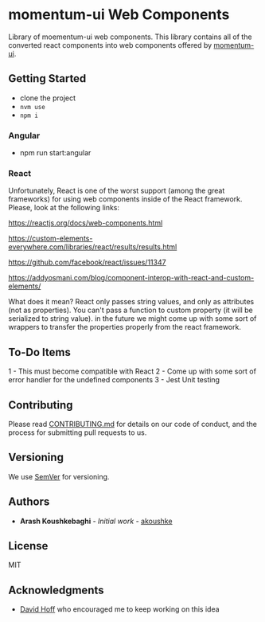 # momentum-ui Web Components
Library of moementum-ui web components. This library contains all of the converted react components into web components offered by [momentum-ui](https://github.com/momentum-design/momentum-ui).

## Getting Started
  * clone the project
  * `nvm use`
  * `npm i`

  ### Angular
  * npm run start:angular

  ### React
  Unfortunately, React is one of the worst support (among the great frameworks) for using web components inside of the React framework. Please, look at the following links:

https://reactjs.org/docs/web-components.html

https://custom-elements-everywhere.com/libraries/react/results/results.html

https://github.com/facebook/react/issues/11347

https://addyosmani.com/blog/component-interop-with-react-and-custom-elements/

What does it mean? React only passes string values, and only as attributes (not as properties). You can't pass a function to custom property (it will be serialized to string value). in the future we might come up with some sort of wrappers to transfer the properties properly from the react framework.
 
## To-Do Items
 1 - This must become compatible with React
 2 - Come up with some sort of error handler for the undefined components
 3 - Jest Unit testing

## Contributing

Please read [CONTRIBUTING.md](https://gist.github.com/PurpleBooth/b24679402957c63ec426) for details on our code of conduct, and the process for submitting pull requests to us.

## Versioning

We use [SemVer](http://semver.org/) for versioning.

## Authors

* **Arash Koushkebaghi** - *Initial work* - [akoushke](https://github.com/akoushke)

## License

MIT

## Acknowledgments

* [David Hoff](https://github.com/harborhoffer) who encouraged me to keep working on this idea